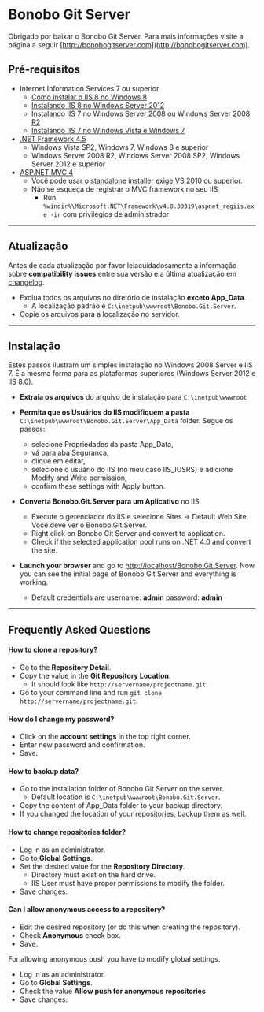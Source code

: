 Bonobo Git Server
==============================================

Obrigado por baixar o Bonobo Git Server. Para mais informações visite a página a seguir [http://bonobogitserver.com](http://bonobogitserver.com).


Pré-requisitos
-----------------------------------------------

* Internet Information Services 7 ou superior
    * [Como instalar o IIS 8 no Windows 8](http://www.howtogeek.com/112455/how-to-install-iis-8-on-windows-8/)
    * [Instalando IIS 8 no Windows Server 2012](http://www.iis.net/learn/get-started/whats-new-in-iis-8/installing-iis-8-on-windows-server-2012)
    * [Instalando IIS 7 no Windows Server 2008 ou Windows Server 2008 R2](http://www.iis.net/learn/install/installing-iis-7/installing-iis-7-and-above-on-windows-server-2008-or-windows-server-2008-r2)
    * [Instalando IIS 7 no Windows Vista e Windows 7](http://www.iis.net/learn/install/installing-iis-7/installing-iis-on-windows-vista-and-windows-7)
* [.NET Framework 4.5](http://www.microsoft.com/en-us/download/details.aspx?id=30653)
    * Windows Vista SP2, Windows 7, Windows 8 e superior
    * Windows Server 2008 R2, Windows Server 2008 SP2, Windows Server 2012 e superior
* [ASP.NET MVC 4](http://www.asp.net/mvc/mvc4)
    * Você pode usar o [standalone installer](http://www.microsoft.com/en-us/download/details.aspx?id=30683) exige VS 2010 ou superior.
    * Não se esqueça de registrar o MVC framework no seu IIS
        * Run `%windir%\Microsoft.NET\Framework\v4.0.30319\aspnet_regiis.exe -ir` com privilégios de administrador


<hr />



Atualização
-----------------------------------------------

Antes de cada atualização por favor leiacuidadosamente a informação sobre **compatibility issues** entre sua versão e a última atualização em [changelog](/changelog.md).

* Exclua todos os arquivos no diretório de instalação **exceto App_Data**.
    * A localização padrão é `C:\inetpub\wwwroot\Bonobo.Git.Server`.
* Copie os arquivos para a localização no servidor.


<hr />



Instalação
-----------------------------------------------

Estes passos ilustram um simples instalação no Windows 2008 Server e IIS 7. É a mesma forma para as plataformas superiores (Windows Server 2012 e IIS 8.0).

* **Extraia os arquivos** do arquivo de instalação para `C:\inetpub\wwwroot`

* **Permita que os Usuários do IIS modifiquem a pasta** `C:\inetpub\wwwroot\Bonobo.Git.Server\App_Data` folder. Segue os passos:
    * selecione Propriedades da pasta App_Data,
    * vá para aba Segurança, 
    * clique em editar, 
    * selecione o usuário do IIS (no meu caso IIS_IUSRS) e adicione Modify and Write permission,
    * confirm these settings with Apply button.

* **Converta Bonobo.Git.Server para um Aplicativo** no IIS
    * Execute o gerenciador do IIS e selecione Sites -> Default Web Site. Você deve ver o Bonobo.Git.Server.
    * Right click on Bonobo Git Server and convert to application.
    * Check if the selected application pool runs on .NET 4.0 and convert the site.

* **Launch your browser** and go to [http://localhost/Bonobo.Git.Server](http://localhost/Bonobo.Git.Server). Now you can see the initial page of Bonobo Git Server and everything is working.
    * Default credentials are username: **admin** password: **admin**


<hr />


Frequently Asked Questions
-----------------------------------------------

#### How to clone a repository?

* Go to the **Repository Detail**.
* Copy the value in the **Git Repository Location**.
    * It should look like `http://servername/projectname.git`.
* Go to your command line and run `git clone http://servername/projectname.git`.

#### How do I change my password?

* Click on the **account settings** in the top right corner.
* Enter new password and confirmation.
* Save.

#### How to backup data?

* Go to the installation folder of Bonobo Git Server on the server.
    * Default location is `C:\inetpub\wwwroot\Bonobo.Git.Server`.
* Copy the content of App_Data folder to your backup directory.
* If you changed the location of your repositories, backup them as well.

#### How to change repositories folder?

* Log in as an administrator.
* Go to **Global Settings**.
* Set the desired value for the **Repository Directory**.
    * Directory must exist on the hard drive.
    * IIS User must have proper permissions to modify the folder.
* Save changes.    

#### Can I allow anonymous access to a repository?

* Edit the desired repository (or do this when creating the repository).
* Check **Anonymous** check box.
* Save.

For allowing anonymous push you have to modify global settings.

* Log in as an administrator.
* Go to **Global Settings**.
* Check the value **Allow push for anonymous repositories**
* Save changes.

